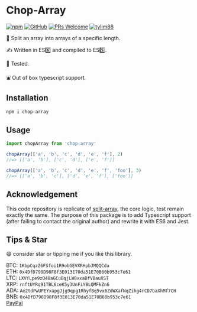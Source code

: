 # Chop-Array

[![npm](https://img.shields.io/npm/v/chop-array)](https://www.npmjs.com/package/chop-array) [![GitHub](https://img.shields.io/github/license/tylim88/chop-array)](https://github.com/tylim88/chop-array/blob/master/LICENSE) [![PRs Welcome](https://img.shields.io/badge/PRs-welcome-brightgreen.svg?style=flat-square)](https://github.com/tylim88/chop-array/pulls) [![tylim88](https://circleci.com/gh/tylim88/Chop-Array.svg?style=shield)](<[LINK](https://github.com/tylim88/chop-array#chop-array)>)

🐤 Split an array into arrays of a specific length.

✍️ Written in ES6️⃣ and compiled to ES5️⃣.

🦺 Tested.

⛲️ Out of box typescript support.

## Installation

```bash
npm i chop-array
```

## Usage

```js
import chopArray from 'chop-array'

chopArray(['a', 'b', 'c', 'd', 'e', 'f'], 2)
//=> [['a', 'b'], ['c', 'd'], ['e', 'f']]

chopArray(['a', 'b', 'c', 'd', 'e', 'f', 'foo'], 3)
//=> [['a', 'b', 'c'], ['d', 'e', 'f'], ['foo']]
```

## Acknowledgement

This code repository is replicate of [split-array](https://www.npmjs.com/package/split-array), the core logic, test remain exactly the same. The purpose of this package is to add Typescript support (after failing to contact the original author) and rewrite it with ES6 and Jest.

## Tips & Star

😄 consider star or tipping me if you like this library.

BTC: `1KbpCqzZ6FSfoi1R9obGEVXRHpbJMQQCda`  
ETH: `0x4DfD790D98F8f3E013E70da51E70B60b953c7e61`  
LTC: `LXVYLpe9zQ48aGCuBqjLW8xxaBfVBauXST`  
XRP: `rnftUYRq91TBL6ceK5y3UnFiYBLQMFkZn6`  
ADA: `Ae2tdPwUPEYxapgJjg9qpg1RhyfBq5vx6ZdWXafNqZihg4rCD7baXhMf7CH`  
BNB: `0x4DfD790D98F8f3E013E70da51E70B60b953c7e61`  
[PayPal](https://www.paypal.me/tylim88)
